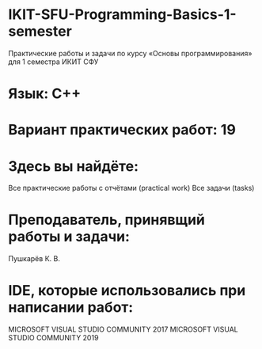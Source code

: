 # IKIT-SFU-Programming-Basics-1-semester
Практические работы и задачи по курсу «Основы программирования» для 1 семестра ИКИТ СФУ
# Язык: С++
# Вариант практических работ: 19
# Здесь вы найдёте:
Все практические работы с отчётами (practical work)
Все задачи (tasks)
# Преподаватель, принявщий работы и задачи:
Пушкарёв К. В.
# IDE, которые использовались при написании работ:
MICROSOFT VISUAL STUDIO COMMUNITY 2017
MICROSOFT VISUAL STUDIO COMMUNITY 2019
